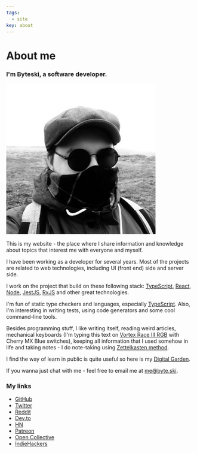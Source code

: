 ```yaml
---
tags:
  - site
key: about
---
```


# About me

### I'm Byteski, a software developer.

![photo](/images/avatar.jpg)

This is my website - the place where I share information and knowledge about topics that interest me with everyone and myself.

I have been working as a developer for several years. Most of the projects are related to web technologies, including UI (front end) side and server side.

I work on the project that build on these following stack: [TypeScript](TypeScript.md), [React](React.md), [Node](Node.md), [JestJS](JestJS.md), [RxJS](RxJS.md) and other great technologies.

I'm fun of static type checkers and languages, especially [TypeScript](TypeScript.md). Also, I'm interesting in writing tests, using code generators and some cool command-line tools.

Besides programming stuff, I like writing itself, reading weird articles, mechanical keyboards (I'm typing this text on [Vortex Race III RGB](Vortex%20Race%20III%20RGB.md) with Cherry MX Blue switches), keeping all information that I used somehow in life and taking notes - I do note-taking using [Zettelkasten method](Zettelkasten%20method.md).

I find the way of learn in public is quite useful so here is my [Digital Garden](/notes).

If you wanna just chat with me - feel free to email me at [me@byte.ski](mailto:me@byte.ski).

### My links

* [GitHub](https://github.com/byteski)
* [Twitter](https://twitter.com/byteski)
* [Reddit](https://www.reddit.com/user/thebyteski)
* [Dev.to](https://dev.to/byteski)
* [HN](https://news.ycombinator.com/user?id=byteski)
* [Patreon](https://www.patreon.com/byteski)
* [Open Collective](https://opencollective.com/byteski)
* [IndieHackers](https://www.indiehackers.com/byteski)
